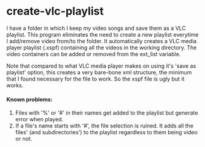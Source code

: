 # create-vlc-playlist

I have a folder in which I keep my video songs and save them as a VLC playlist. 
This program eliminates the need to create a new playlist everytime I add/remove video from/to the folder.
It automatically creates a VLC media player playlist (.xspf) containing all the videos in the working directory.
The video containers can be added or removed from the ext_list variable.

Note that compared to what VLC media player makes on using it's 'save as playlist' option,
this creates a very bare-bone xml structure, the minimum that I found necessary for the file to work. 
So the xspf file is ugly but it works.

#### Known problems:
1. Files with '%' or '#' in their names get added to the playlist but generate error when played.
2. If a file's name starts with '#', the file selection is ruined. It adds all the files' (and subdirectories')
   to the playlist regardless to them being video or not.
